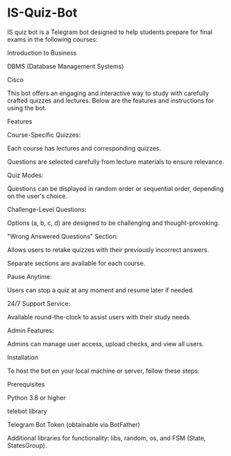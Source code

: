 # IS-Quiz-Bot
IS quiz bot is a Telegram bot designed to help students prepare for final exams in the following courses:

Introduction to Business

DBMS (Database Management Systems)

Cisco

This bot offers an engaging and interactive way to study with carefully crafted quizzes and lectures. Below are the features and instructions for using the bot.

Features

Course-Specific Quizzes:

Each course has lectures and corresponding quizzes.

Questions are selected carefully from lecture materials to ensure relevance.

Quiz Modes:

Questions can be displayed in random order or sequential order, depending on the user's choice.

Challenge-Level Questions:

Options (a, b, c, d) are designed to be challenging and thought-provoking.

"Wrong Answered Questions" Section:

Allows users to retake quizzes with their previously incorrect answers.

Separate sections are available for each course.

Pause Anytime:

Users can stop a quiz at any moment and resume later if needed.

24/7 Support Service:

Available round-the-clock to assist users with their study needs.

Admin Features:

Admins can manage user access, upload checks, and view all users.

Installation

To host the bot on your local machine or server, follow these steps:

Prerequisites

Python 3.8 or higher

telebot library

Telegram Bot Token (obtainable via BotFather)

Additional libraries for functionality: libs, random, os, and FSM (State, StatesGroup).
